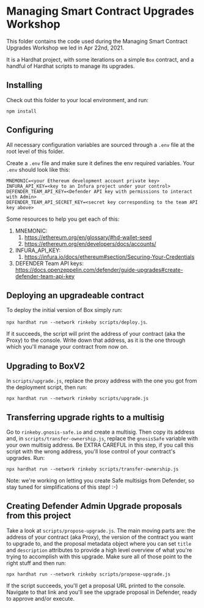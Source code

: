 # Managing Smart Contract Upgrades Workshop

This folder contains the code used during the Managing Smart Contract Upgrades Workshop we led in Apr 22nd, 2021.

It is a Hardhat project, with some iterations on a simple `Box` contract, and a handful of Hardhat scripts to manage its upgrades. 

## Installing

Check out this folder to your local environment, and run:

`npm install`

## Configuring

All necessary configuration variables are sourced through a `.env` file at the root level of this folder. 

Create a `.env` file and make sure it defines the env required variables. Your `.env` should look like this:

```
MNEMONIC=<your Ethereum development account private key>
INFURA_API_KEY=<key to an Infura project under your control>
DEFENDER_TEAM_API_KEY=<Defender API key with permissions to interact with Admin>
DEFENDER_TEAM_API_SECRET_KEY=<secret key corresponding to the team API key above>
```

Some resources to help you get each of this:

1. MNEMONIC:
   1. https://ethereum.org/en/glossary/#hd-wallet-seed
   2. https://ethereum.org/en/developers/docs/accounts/
2. INFURA_API_KEY:
   1. https://infura.io/docs/ethereum#section/Securing-Your-Credentials
3. DEFENDER Team API keys: https://docs.openzeppelin.com/defender/guide-upgrades#create-defender-team-api-key

## Deploying an upgradeable contract

To deploy the initial version of Box simply run:

`npx hardhat run --network rinkeby scripts/deploy.js`.

If it succeeds, the script will print the address of your contract (aka the Proxy) to the console. Write down that address, as it is the one through which you'll manage your contract from now on.

## Upgrading to BoxV2

In `scripts/upgrade.js`, replace the proxy address with the one you got from the deployment script, then run:

`npx hardhat run --network rinkeby scripts/upgrade.js`

## Transferring upgrade rights to a multisig

Go to `rinkeby.gnosis-safe.io` and create a multisig. Then copy its address and, in `scripts/transfer-ownership.js`, replace the `gnosisSafe` variable with your own multisig address. Be EXTRA CAREFUL in this step, if you call this script with the wrong address, you'll lose control of your contract's upgrades. Run:

`npx hardhat run --network rinkeby scripts/transfer-ownership.js`

Note: we're working on letting you create Safe multisigs from Defender, so stay tuned for simplifications of this step! :-)

## Creating Defender Admin Upgrade proposals from this project

Take a look at `scripts/propose-upgrade.js`. The main moving parts are: the address of your contract (aka Proxy), the version of the contract you want to upgrade to, and the proposal metadata object where you can set `title` and `description` attributes to provide a high level overview of what you're trying to accomplish with this upgrade. Make sure all of those point to the right stuff and then run:

`npx hardhat run --network rinkeby scripts/propose-upgrade.js`

If the script succeeds, you'll get a proposal URL printed to the console. Navigate to that link and you'll see the upgrade proposal in Defender, ready to approve and/or execute.

